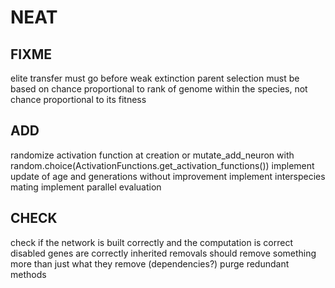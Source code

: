 # NEAT

## FIXME

elite transfer must go before weak extinction
parent selection must be based on chance proportional to rank of genome within the species, not chance proportional to its fitness

## ADD

randomize activation function at creation or mutate_add_neuron with random.choice(ActivationFunctions.get_activation_functions())
implement update of age and generations without improvement
implement interspecies mating
implement parallel evaluation

## CHECK

check if the network is built correctly and the computation is correct
disabled genes are correctly inherited
removals should remove something more than just what they remove (dependencies?)
purge redundant methods
